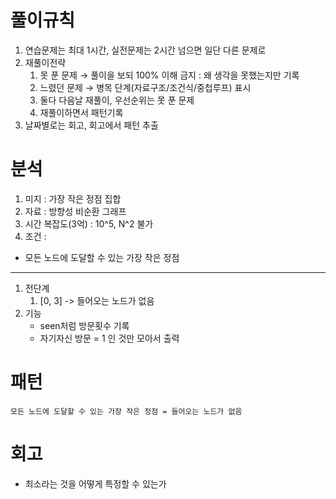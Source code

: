 # 풀이규칙
1. 연습문제는 최대 1시간, 실전문제는 2시간 넘으면 일단 다른 문제로
2. 재풀이전략
   1. 못 푼 문제 → 풀이을 보되 100% 이해 금지 : 왜 생각을 못했는지만 기록
   2. 느렸던 문제 → 병목 단계(자료구조/조건식/중첩루프) 표시
   3. 둘다 다음날 재풀이, 우선순위는 못 푼 문제
   4. 재풀이하면서 패턴기록
3. 날짜별로는 회고, 회고에서 패턴 추출

# 분석
1. 미지 : 가장 작은 정점 집합
2. 자료 : 방향성 비순환 그래프
3. 시간 복잡도(3억) : 10^5, N^2 불가
4. 조건 :
- 모든 노드에 도달할 수 있는 가장 작은 정점
---
1. 전단계
   1. [0, 3] -> 들어오는 노드가 없음
2. 기능
   - seen처럼 방문횟수 기록
   - 자기자신 방문 = 1 인 것만 모아서 출력

# 패턴
```text
모든 노드에 도달할 수 있는 가장 작은 정점 = 들어오는 노드가 없음
```

# 회고
- 최소라는 것을 어떻게 특정할 수 있는가